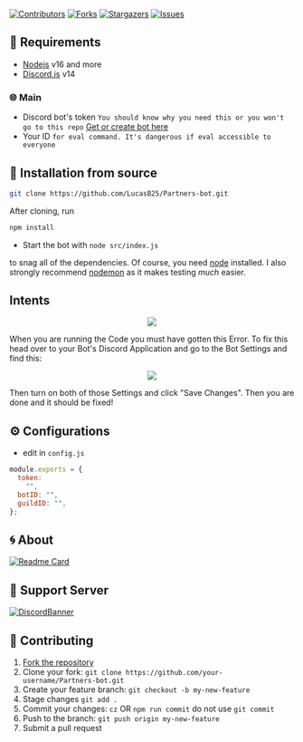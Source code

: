 [![Contributors][contributors-shield]][contributors-url]
[![Forks][forks-shield]][forks-url]
[![Stargazers][stars-shield]][stars-url]
[![Issues][issues-shield]][issues-url]

## 📎 Requirements

- [Nodejs](https://nodejs.org/download/release/v16.18.1/) v16 and more
- [Discord.js](https://github.com/discordjs/discord.js/) v14

### 🌐 Main

- Discord bot's
  token `You should know why you need this or you won't go to this repo` [Get or create bot here](https://discord.com/developers/applications)
- Your ID `for eval command. It's dangerous if eval accessible to everyone`

## 🚀 Installation from source

```bash
git clone https://github.com/LucasB25/Partners-bot.git
```

After cloning, run

```bash
npm install
```

- Start the bot with `node src/index.js`

to snag all of the dependencies. Of course, you need [node](https://nodejs.org/download/release/v16.18.1/) installed. I also strongly recommend [nodemon](https://www.npmjs.com/package/nodemon) as it makes testing _much_ easier.

## Intents

<p align="center">
  <a href="https://github.com/LucasB25/Partners-bot">
    <img src="https://media.discordapp.net/attachments/848492641585725450/894114853382410260/unknown.png">

  </a>
</p>
When you are running the Code you must have gotten this Error. To fix this head over to your Bot's Discord Application and go to the Bot Settings and find this:

<p align="center">
  <a href="https://github.com/LucasB25/Partners-bot">
    <img src="https://user-images.githubusercontent.com/50886682/196232974-d9cfc18c-92c5-43bd-b1bc-ff1cae3df701.png">

  </a>
</p>
Then turn on both of those Settings and click "Save Changes". Then you are done and it should be fixed!
<!-- CONFIGURATION -->

## ⚙️ Configurations

- edit in `config.js`

```js
module.exports = {
  token:
    "",
  botID: "",
  guildID: "",
};
```

<!-- ABOUT THE PROJECT -->

## 🌀 About

[![Readme Card](https://github-readme-stats.vercel.app/api/pin/?username=LucasB25&repo=Partners-bot&theme=tokyonight)](https://github.com/LucasB25/Partners-bot)

## 💌 Support Server

[![DiscordBanner](https://invidget.switchblade.xyz/fbJFAs43vD)](https://discord.gg/fbJFAs43vD)<br />

## 🤝 Contributing

1. [Fork the repository](https://github.com/LucasB25/Partners-bot/fork)
2. Clone your fork: `git clone https://github.com/your-username/Partners-bot.git`
3. Create your feature branch: `git checkout -b my-new-feature`
4. Stage changes `git add .`
5. Commit your changes: `cz` OR `npm run commit` do not use `git commit`
6. Push to the branch: `git push origin my-new-feature`
7. Submit a pull request

[contributors-shield]: https://img.shields.io/github/contributors/LucasB25/Partners-bot.svg?style=for-the-badge
[contributors-url]: https://github.com/LucasB25/Partners-bot/graphs/contributors
[forks-shield]: https://img.shields.io/github/forks/LucasB25/Partners-bot.svg?style=for-the-badge
[forks-url]: https://github.com/LucasB25/Partners-bot/network/members
[stars-shield]: https://img.shields.io/github/stars/LucasB25/Partners-bot.svg?style=for-the-badge
[stars-url]: https://github.com/LucasB25/Partners-bot/stargazers
[issues-shield]: https://img.shields.io/github/issues/LucasB25/Partners-bot.svg?style=for-the-badge
[issues-url]: https://github.com/LucasB25/Partners-bot/issues
